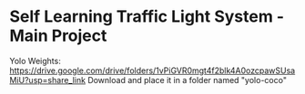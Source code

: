 # Self Learning Traffic Light System - Main Project
 Yolo Weights: https://drive.google.com/drive/folders/1vPiGVR0mgt4f2blk4A0ozcpawSUsaMiU?usp=share_link
 Download and place it in a folder named "yolo-coco"
